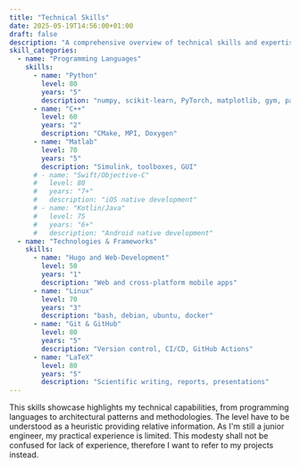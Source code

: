 ```yaml
---
title: "Technical Skills"
date: 2025-05-19T14:56:00+01:00
draft: false
description: "A comprehensive overview of technical skills and expertise across various domains."
skill_categories:
  - name: "Programming Languages"
    skills:
      - name: "Python"
        level: 80
        years: "5"
        description: "numpy, scikit-learn, PyTorch, matplotlib, gym, pandas"
      - name: "C++"
        level: 60
        years: "2"
        description: "CMake, MPI, Doxygen"
      - name: "Matlab"
        level: 70
        years: "5"
        description: "Simulink, toolboxes, GUI"
      # - name: "Swift/Objective-C"
      #   level: 80
      #   years: "7+"
      #   description: "iOS native development"
      # - name: "Kotlin/Java"
      #   level: 75
      #   years: "6+"
      #   description: "Android native development"
  - name: "Technologies & Frameworks"
    skills:
      - name: "Hugo and Web-Development"
        level: 50
        years: "1"
        description: "Web and cross-platform mobile apps"
      - name: "Linux"
        level: 70
        years: "3"
        description: "bash, debian, ubuntu, docker"
      - name: "Git & GitHub"
        level: 80
        years: "5"
        description: "Version control, CI/CD, GitHub Actions"
      - name: "LaTeX"
        level: 80
        years: "5"
        description: "Scientific writing, reports, presentations"
---
```


This skills showcase highlights my technical capabilities, from programming languages to architectural patterns and methodologies. The level have to be understood as a heuristic providing relative information. As I'm still a junior engineer, my practical experience is limited. This modesty shall not be confused for lack of experience, therefore I want to refer to my projects instead.
